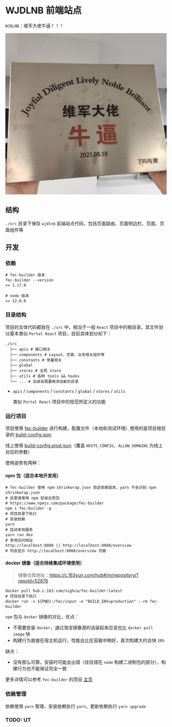 # WJDLNB 前端站点

`WJDLNB`：维军大佬牛逼！！！

![维军大佬牛逼](./static/wjdlnb.jpg)

## 结构

`./src` 目录下保存 `wjdlnb` 前端站点代码，包括页面路由、页面侧边栏、页面、页面组件等

## 开发

### 依赖

```shell
# fec-builder 版本
fec-builder --version
>= 1.17.0

# node 版本
>= 12.0.0
```

### 目录结构

项目的主体代码都放在 `./src` 中，相当于一般 `React` 项目中的根目录。其文件划分基本类似 `Portal React` 项目，目前具体划分如下：

```shell
./src
  ├── apis # 接口相关
  ├── components # Layout、页面、业务相关组件等
  ├── constants # 常量相关
  ├── global
  ├── stores # 全局 store
  ├── utils # 各种 tools && hooks
  └── ... # 后续有需要再添加新的目录
```

- `apis` / `components` / `constants` / `global` / `stores` / `utils`

  类似 `Portal React` 项目中的规范所定义的功能

### 运行项目

项目使用 [fec-builder](https://github.com/Front-End-Engineering-Cloud/builder) 进行构建，配置文件（本地和测试环境）使用的是项目根目录的 [build-config.json](./build-config.json)

线上使用 [build-config.prod.json](./build-config.prod.json)（覆盖 `HOSTS_CONFIG, ALLOW_DOMAINS` 为线上对应的参数）

使用姿势有两种：

#### npm 包（适合本地开发用）

```shell
# fec-builder 使用 npm-shrinkwrap.json 锁定依赖版本，yarn 不会识别 npm-shrinkwrap.json
# 这里请使用 npm 安装全局包
# https://www.npmjs.com/package/fec-builder
npm i fec-builder -g
# 项目目录下执行
# 安装依赖
yarn
# 启动本地服务
yarn run dev
# 本地访问地址
http://localhost:8080 || http://localhost:8080/overview
# 均会显示 http://localhost:8080/overview 页面
```

#### docker 镜像（适合持续集成环境使用）

> 镜像仓库地址：https://c.163yun.com/hub#/m/repository/?repoId=52876

```shell
docker pull hub.c.163.com/nighca/fec-builder:latest
# 项目目录下执行
docker run -v ${PWD}:/fec/input -e "BUILD_ENV=production" --rm fec-builder
```

`npm` 包与 `docker` 镜像的对比，优点：

* 不需要安装 `docker`，通过淘宝镜像源的话装起来应该也比 `docker pull image` 快
* 构建行为直接在宿主机运行，性能会比在容器中稍好，首次构建大约会快 `20%`

缺点：

* 没有那么可靠，安装时可能会出错（往往错在 `node` 构建二进制包的部分），构建行为也不能保证完全一致

更多详情可以参考 `fec-builder` 的项目 [主页](https://github.com/Front-End-Engineering-Cloud/builder)

### 依赖管理

依赖使用 `yarn` 管理，安装依赖执行 `yarn`，更新依赖执行 `yarn upgrade`

### TODO: UT
